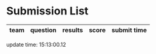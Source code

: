 # Submission List
team    | question  | results  | score | submit time
------|-----:|-----:| ----:|-----


update time: 15:13:00.12 
